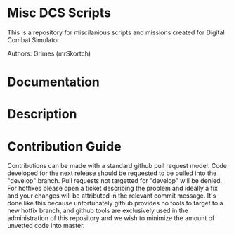 Misc DCS Scripts
=====================

This is a repository for miscilanious scripts and missions created for Digital Combat Simulator

Authors: Grimes (mrSkortch)



Documentation
====


Description
===


Contribution Guide
===
Contributions can be made with a standard github pull request model.  Code developed for the next release should be requested to be pulled into the "develop" branch.
Pull requests not targetted for "develop" will be denied.  For hotfixes please open a ticket describing the problem and ideally a fix and your changes will be attributed in the relevant commit message.  It's done like this because unfortunately github provides no tools to target to a new hotfix branch, and github tools are exclusively used in the administration of this repository and we wish to minimize the amount of unvetted code into master.
